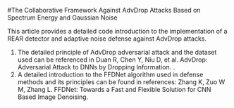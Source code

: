 #The Collaborative Framework Against AdvDrop Attacks Based on Spectrum Energy and Gaussian Noise

This article provides a detailed code introduction to the implementation of a REAR detector and adaptive noise defense against AdvDrop attacks.

1. The detailed principle of AdvDrop adversarial attack and the dataset used can be referenced in Duan R, Chen Y, Niu D, et al. AdvDrop: Adversarial Attack to DNNs by Dropping Information.
.
2. A detailed introduction to the FFDNet algorithm used in defense methods and its principles can be found in references: Zhang K, Zuo W M, Zhang L. FFDNet: Towards a Fast and Flexible Solution for CNN Based Image Denoising.
